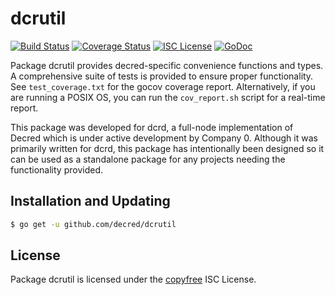 dcrutil
=======


[![Build Status](http://img.shields.io/travis/decred/dcrutil.svg)](https://travis-ci.org/decred/dcrutil)
[![Coverage Status](http://img.shields.io/coveralls/decred/dcrutil.svg)](https://coveralls.io/r/decred/dcrutil?branch=master)
[![ISC License](http://img.shields.io/badge/license-ISC-blue.svg)](http://copyfree.org)
[![GoDoc](http://img.shields.io/badge/godoc-reference-blue.svg)](http://godoc.org/github.com/decred/dcrutil)

Package dcrutil provides decred-specific convenience functions and types.
A comprehensive suite of tests is provided to ensure proper functionality.  See
`test_coverage.txt` for the gocov coverage report.  Alternatively, if you are
running a POSIX OS, you can run the `cov_report.sh` script for a real-time
report.

This package was developed for dcrd, a full-node implementation of Decred which
is under active development by Company 0.  Although it was primarily written for
dcrd, this package has intentionally been designed so it can be used as a
standalone package for any projects needing the functionality provided.

## Installation and Updating

```bash
$ go get -u github.com/decred/dcrutil
```

## License

Package dcrutil is licensed under the [copyfree](http://copyfree.org) ISC
License.
